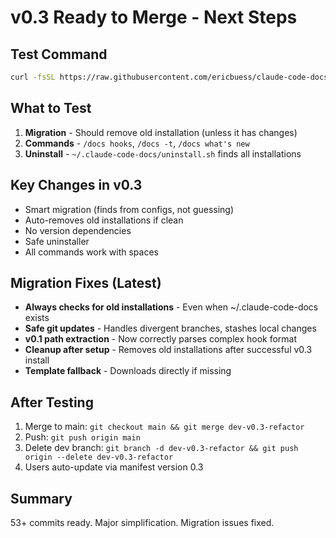 # v0.3 Ready to Merge - Next Steps

## Test Command
```bash
curl -fsSL https://raw.githubusercontent.com/ericbuess/claude-code-docs/dev-v0.3-refactor/install.sh | bash
```

## What to Test
1. **Migration** - Should remove old installation (unless it has changes)
2. **Commands** - `/docs hooks`, `/docs -t`, `/docs what's new`
3. **Uninstall** - `~/.claude-code-docs/uninstall.sh` finds all installations

## Key Changes in v0.3
- Smart migration (finds from configs, not guessing)
- Auto-removes old installations if clean
- No version dependencies
- Safe uninstaller
- All commands work with spaces

## Migration Fixes (Latest)
- **Always checks for old installations** - Even when ~/.claude-code-docs exists
- **Safe git updates** - Handles divergent branches, stashes local changes
- **v0.1 path extraction** - Now correctly parses complex hook format
- **Cleanup after setup** - Removes old installations after successful v0.3 install
- **Template fallback** - Downloads directly if missing

## After Testing
1. Merge to main: `git checkout main && git merge dev-v0.3-refactor`
2. Push: `git push origin main`
3. Delete dev branch: `git branch -d dev-v0.3-refactor && git push origin --delete dev-v0.3-refactor`
4. Users auto-update via manifest version 0.3

## Summary
53+ commits ready. Major simplification. Migration issues fixed.